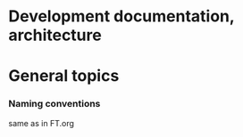 # Development documentation, architecture

# General topics

### Naming conventions
same as in FT.org



